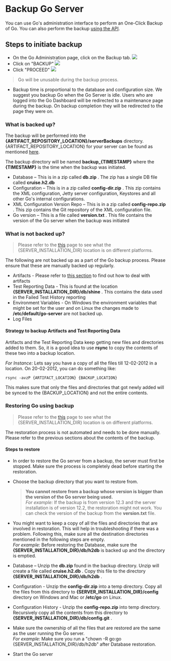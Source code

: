 # Backup Go Server

You can use Go's administration interface to perform an One-Click Backup of Go. You can also perform the backup [using the API](http://api.gocd.io/#backups).

## Steps to initiate backup

-   On the Go Administration page, click on the Backup tab.
![](../resources/images/backup_tab.png)
-   Click on "BACKUP"
![](../resources/images/backup_button.png)
-   Click "PROCEED"
![](../resources/images/backup_proceed.png)
>Go will be unusable during the backup process.
-   Backup time is proportional to the database and configuration size. We suggest you backup Go when the Go Server is idle. Users who are logged into the Go Dashboard will be redirected to a maintenance page during the backup. On backup completion they will be redirected to the page they were on.

### What is backed up?

The backup will be performed into the **{ARTIFACT\_REPOSITORY\_LOCATION}/serverBackups** directory. {ARTIFACT\_REPOSITORY\_LOCATION} for your server can be found as mentioned [here](../installation/configuring_server_details.md#artifact-repository-configuration).

The backup directory will be named **backup\_{TIMESTAMP}** where the **{TIMESTAMP}** is the time when the backup was initiated.

-   Database – This is in a zip called **db.zip** . The zip has a single DB file called **cruise.h2.db**
-   Configuration – This is in a zip called **config-dir.zip** . This zip contains the XML configuration, Jetty server configuration, Keystores and all other Go's internal configurations.
-   XML Configuration Version Repo – This is in a zip called **config-repo.zip** . This zip contains the Git repository of the XML configuration file.
-   Go version – This is a file called **version.txt** . This file contains the version of the Go server when the backup was initiated

### What is not backed up?

> Please refer to the [this](../installation/installing_go_server.md#location-of-files-after-installation-of-go-server) page to see what the {SERVER\_INSTALLATION\_DIR} location is on different platforms.

The following are not backed up as a part of the Go backup process. Please ensure that these are manually backed up regularly.

-   Artifacts - Please refer to [this section](../faq/admin_out_of_disk_space.md#move-the-artifact-repository-to-a-new-larger-drive) to find out how to deal with artifacts
-   Test Reporting Data - This is found at the location **{SERVER\_INSTALLATION\_DIR}/db/shine** . This contains the data used in the Failed Test History reporting
-   Environment Variables - On Windows the environment variables that might be set for the user and on Linux the changes made to **/etc/default/go-server** are not backed up.
-   Log Files

#### Strategy to backup Artifacts and Test Reporting Data

Artifacts and the Test Reporting Data keep getting new files and directories added to them. So, it is a good idea to use **rsync** to copy the contents of these two into a backup location.

*For Instance:* Lets say you have a copy of all the files till 12-02-2012 in a location. On 20-02-2012, you can do something like:

```shell
rsync -avzP {ARTIFACT_LOCATION} {BACKUP_LOCATION}
```

This makes sure that only the files and directories that got newly added will be synced to the {BACKUP\_LOCATION} and not the entire contents.

### Restoring Go using backup

> Please refer to the [this](../installation/installing_go_server.md#location-of-files-after-installation-of-go-server) page to see what the {SERVER\_INSTALLATION\_DIR} location is on different platforms.

The restoration process is not automated and needs to be done manually. Please refer to the previous sections about the contents of the backup.

#### Steps to restore

-   In order to restore the Go server from a backup, the server must first be stopped. Make sure the process is completely dead before starting the restoration.
-   Choose the backup directory that you want to restore from.

    >**You cannot restore from a backup whose version is bigger than the version of the Go server being used.**<br>
    >*For example:* If the backup is from version 12.3 and the server installation is of version 12.2, the restoration might not work. You can check the version of the backup from the **version.txt** file.

-   You might want to keep a copy of all the files and directories that are involved in restoration. This will help in troubleshooting if there was a problem. Following this, make sure all the destination directories mentioned in the following steps are empty.<br>
    *For example:* Before restoring the Database, make sure the **{SERVER\_INSTALLATION\_DIR}/db/h2db** is backed up and the directory is emptied.
-   Database – Unzip the **db.zip** found in the backup directory. Unzip will create a file called **cruise.h2.db** . Copy this file to the directory **{SERVER\_INSTALLATION\_DIR}/db/h2db** .
-   Configuration - Unzip the **config-dir.zip** into a temp directory. Copy all the files from this directory to **{SERVER\_INSTALLATION\_DIR}/config** directory on Windows and Mac or **/etc/go** on Linux.
-   Configuration History - Unzip the **config-repo.zip** into temp directory. Recursively copy all the contents from this directory to **{SERVER\_INSTALLATION\_DIR}/db/config.git** .
-   Make sure the ownership of all the files that are restored are the same as the user running the Go server.<br>
    *For example:* Make sure you run a "chown -R go:go {SERVER\_INSTALLATION\_DIR}/db/h2db" after Database restoration.
-   Start the Go server
